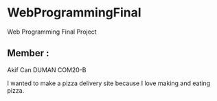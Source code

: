 # WebProgrammingFinal

Web Programming Final Project

## Member :

Akif Can DUMAN COM20-B

I wanted to make a pizza delivery site because I love making and eating pizza.
